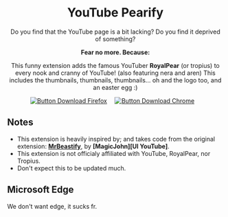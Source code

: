 <div align = center >

# YouTube Pearify

Do you find that the YouTube page is a bit lacking?
Do you find it deprived of something?

**Fear no more. Because:**

This funny extension adds the famous YouTuber **RoyalPear** (or tropius)
to every nook and cranny of YouTube! (also featuring nera and aren) 
This includes the thumbnails, thumbnails, thumbnails... oh and the logo too, and an easter egg :)

[![Button Download Firefox]][Download Firefox]  
[![Button Download Chrome]][Download Chrome]  

</div>

## Notes

- This extension is heavily inspired by; and takes code from the original extension: **[MrBeastify][UI Website]**, by **[MagicJohn][UI YouTube]**.
- This extension is not officialy affiliated with YouTube, RoyalPear, nor Tropius.
- Don't expect this to be updated much.

## Microsoft Edge <a id="microsoftedge"></a>

We don't want edge, it sucks fr.

<!----------------------------------------------------------------------------->

[Button Download Firefox]: https://img.shields.io/badge/Firefox-FF7139?style=for-the-badge&logoColor=white&logo=Firefox

[Button Download Chrome]: https://img.shields.io/badge/Chrome-4285F4?style=for-the-badge&logoColor=white&logo=GoogleChrome


[Download Firefox]: http://addons.mozilla.org/en-GB/firefox/addon/youtube-mrbeastify/
[Download Chrome]: http://chrome.google.com/webstore/detail/youtube-mrbeastify/dbmaeobgdodeimjdjnkipbfhgeldnmeb

[UI YouTube (MagicJohn)]: https://www.youtube.com/@magicjinn
[UI YouTube (RoyalPear)]: https://www.youtube.com/@RoyalPear
[UI Website]: https://chromewebstore.google.com/detail/youtube-mrbeastify/dbmaeobgdodeimjdjnkipbfhgeldnmeb
